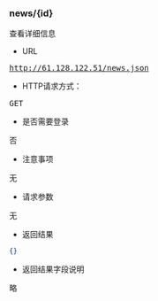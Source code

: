 ### news/{id}
<pre>
查看详细信息
</pre>

* URL
<pre>
<a href="http://61.128.122.51/news.json" target="_blank">http://61.128.122.51/news.json</a>
</pre>

* HTTP请求方式：
<pre>
GET
</pre>

* 是否需要登录
<pre>
否
</pre>

* 注意事项
<pre>
无
</pre>

* 请求参数
<pre>
无
</pre>

* 返回结果
```json
{}
```

* 返回结果字段说明
<pre>
略
</pre>

